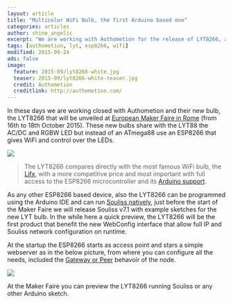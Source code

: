```yaml
---
layout: article
title: "Multicolor WiFi Bulb, the first Arduino based one"
categories: articles
author: shine_angelic
excerpt: "We are working with Authometion for the release of LYT8266, a Lifx-like ESP8266 based bulb"
tags: [authometion, lyt, esp8266, wifi]
modified: 2015-09-24
ads: false  
image:
  feature: 2015-09/lyt8266-white.jpg
  teaser: 2015-09/lyt8266-white-teaser.jpg
  credit: Authometion
  creditlink: http://authometion.com/
---
```


In these days we are working closed with Authometion and their new bulb, the LYT8266 that will be unveiled at [European Maker Faire in Rome](http://www.makerfairerome.eu/en/) (from 16th to 18th October 2015). These new bulbs share with the LYT88 the AC/DC and RGBW LED but instead of an ATmega88 use an ESP8266 that gives WiFi and control over the LEDs.

![](http://souliss.net/images/2015-09/lyt8266-color.jpg?raw=true)

> The LYT8266 compares directly with the most famous WiFi bulb, the [Lifx](http://www.lifx.com/), with a more competitive price and most important with full access to the ESP8266 microcontroller and its [Arduino support](https://github.com/esp8266/Arduino). 

As any other ESP8266 based device, also the LYT8266 can be programmed using the Arduino IDE and can run [Souliss natively](https://github.com/souliss/souliss/wiki/Supported%20Hardware), just before the start of the Maker Faire we will release Souliss v7.1 with example sketches for the new LYT bulb. In the while here a quick preview, the LYT8266 will be the first product that benefit the new WebConfig interface that allow full IP and Souliss network configuration on runtime.

At the startup the ESP8266 starts as access point and stars a simple webserver as in the below picture, from where you can configure all the needs, included the [Gateway or Peer](https://github.com/souliss/souliss/wiki/RuntimeConfiguration) behavoir of the node.

![](http://souliss.net/images/2015-09/WebConfig.png?raw=true)

At the Maker Faire you can preview the LYT8266 running Souliss or any other Arduino sketch.